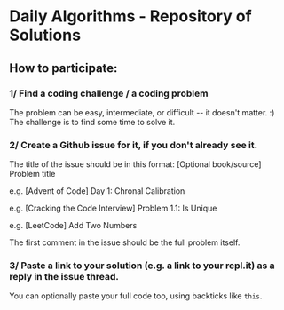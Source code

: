 # Daily Algorithms - Repository of Solutions
## How to participate: 

###  1/ Find a coding challenge / a coding problem 
The problem can be easy, intermediate, or difficult -- it doesn't matter. :) The challenge is to find some time to solve it.  

### 2/ Create a Github issue for it, if you don't already see it. 

The title of the issue should be in this format:
[Optional book/source] Problem title

e.g. [Advent of Code] Day 1: Chronal Calibration

e.g. [Cracking the Code Interview] Problem 1.1: Is Unique

e.g. [LeetCode] Add Two Numbers

The first comment in the issue should be the full problem itself.

### 3/ Paste a link to your solution (e.g. a link to your repl.it) as a reply in the issue thread.
You can optionally paste your full code too, using backticks like ```this```.
